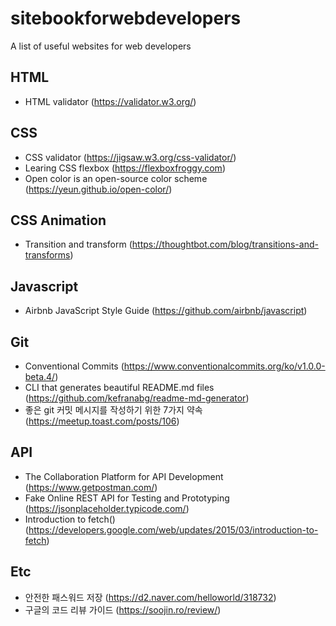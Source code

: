 # sitebookforwebdevelopers
A list of useful websites for web developers

## HTML
- HTML validator (https://validator.w3.org/)

## CSS
- CSS validator (https://jigsaw.w3.org/css-validator/)
- Learing CSS flexbox (https://flexboxfroggy.com)
- Open color is an open-source color scheme (https://yeun.github.io/open-color/)

## CSS Animation
- Transition and transform (https://thoughtbot.com/blog/transitions-and-transforms)

## Javascript
- Airbnb JavaScript Style Guide (https://github.com/airbnb/javascript)

## Git
- Conventional Commits (https://www.conventionalcommits.org/ko/v1.0.0-beta.4/)
- CLI that generates beautiful README.md files (https://github.com/kefranabg/readme-md-generator)
- 좋은 git 커밋 메시지를 작성하기 위한 7가지 약속 (https://meetup.toast.com/posts/106)

## API
- The Collaboration Platform for API Development (https://www.getpostman.com/)
- Fake Online REST API for Testing and Prototyping (https://jsonplaceholder.typicode.com/)
- Introduction to fetch() (https://developers.google.com/web/updates/2015/03/introduction-to-fetch)

## Etc
- 안전한 패스워드 저장 (https://d2.naver.com/helloworld/318732)
- 구글의 코드 리뷰 가이드 (https://soojin.ro/review/)

